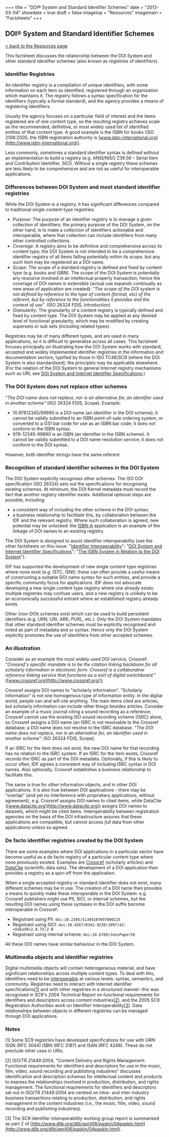 +++
title = "DOI® System and Standard Identifier Schemes"
date = "2013-03-04"
showdate = true
draft = false
imagetop = "Resources"
imagemain = "Factsheets"
+++

## DOI® System and Standard Identifier Schemes

[< back to the Resources page](/the-identifier/resources/)

This factsheet discusses the relationship between the DOI System and other standard identifier schemes (also known as registries of identifiers).

### Identifier Registries

An identifier registry is a compilation of unique identifiers, with some information on each item so identified, registered through an organization which maintains it. The registry follows a syntax specification for the identifiers (typically a formal standard), and the agency provides a means of registering identifiers.

Usually the agency focuses on a particular field of interest and the items registered are of one content type, so the resulting registry achieves scale as the recommended, definitive, or most widely used list of identified entities of that content type. A good example is the ISBN for books (ISO 2108:2005; the ISBN registration authority is [www.isbn-international.org](http://www.isbn-international.org)).

Less commonly, sometimes a standard identifier syntax is defined without an implementation to build a registry (e.g. ANSI/NISO Z39.56 – Serial Item and Contribution Identifier, SICI). Without a single registry these schemes are less likely to be comprehensive and are not as useful for interoperable applications.

### Differences between DOI System and most standard identifier registries

While the DOI System is a registry, it has significant differences compared to traditional single content-type registries:

*   _Purpose_: The purpose of an identifier registry is to manage a given collection of identifiers; the primary purpose of the DOI System, on the other hand, is to make a collection of identifiers actionable and interoperable, where that collection can include identifiers from many other controlled collections.
*   _Coverage_: A registry aims to be definitive and comprehensive across its content type; the DOI System is not intended to be a comprehensive identifier registry of all items falling potentially within its scope, but any such item may be registered as a DOI name.
*   _Scope_: The scope of a standard registry is defined and fixed by content type (e.g. books and ISBN). The scope of the DOI System is potentially any resource involved in an intellectual property transaction; hence the coverage of DOI names is extensible (actual use expands continually as new areas of application are created): _"The scope of the DOI system is not defined by reference to the type of content (format, etc) of the referent, but by reference to the functionalities it provides and the context of use"._ (ISO 26324 FDIS, Introduction)
*   _Granularity_: The granularity of a content registry is typically defined and fixed by content type. The DOI System may be applied at any desired level of functional granularity, which may be modified by creating supersets or sub sets (including related types).

Registries may be of many different types, and are used in many applications, so it is difficult to generalise across all cases. This factsheet focuses principally on illustrating how the DOI System works with standard, accepted and widely implemented identifier registries in the information and documentation sectors, typified by those in ISO TC46/SC9 (where the DOI System is also standardised); the principles may be applicable elsewhere. (For the relation of the DOI System to general Internet registry mechanisms such as URI, see [DOI System and Internet Identifier Specifications](../doi-system-and-internet-identifier-specifications).)

### The DOI System does not replace other schemes

_"The DOI name does not replace, nor is an alternative for, an identifier used in another scheme"_ (ISO 26324 FDIS, Scope). Example:

*   10.97812345/99990 is a DOI name (an identifier in the DOI scheme); it cannot be validly submitted to an ISBN point-of-sale ordering system, or converted to a GS1 bar code for use as an ISBN bar code; it does not conform to the ISBN syntax.
*   978-12345-99990 is an ISBN (an identifier in the ISBN scheme). It cannot be validly submitted to a DOI name resolution service; it does not conform to the DOI syntax.

However, both identifier strings have the same referent.

### Recognition of standard identifier schemes in the DOI System

The DOI System explicitly recognises other schemes. The ISO DOI specification (ISO 26324) sets out the specifications for recognising existing schemes. At minimum, the DOI Kernel metadata must record the fact that another registry identifier exists. Additional optional steps are possible, including:

*   a consistent way of including the other scheme in the DOI syntax;
*   a business relationship to facilitate this, by collaboration between the IDF and the relevant registry. Where such collaboration is agreed, new potential may be unlocked: the [ISBN-A](../doi-system-and-the-isbn-system) application is an example of the linkage of DOI names to an existing registry.

The DOI System is designed to assist identifier interoperability (see the other factsheets on this issue: "[Identifier Interoperability](../identifier-interoperability)"; "[DOI System and Internet Identifier Specifications](../doi-system-and-internet-identifier-specifications)"; "[The ISBN System in Relation to the DOI System](../doi-system-and-the-isbn-system)").

IDF has supported the development of new single content type registries where none exist (e.g. ISTC, ISNI); these can often provide a useful means of constructing a suitable DOI name syntax for such entities, and provide a specific community focus for applications. IDF does not advocate developing a new single content type registry where one already exists: multiple registries may confuse users, and a new registry is unlikely to be an economically successful entrant where an established registry already exists.

Other (non-DOI) schemes exist which can be used to build persistent identifiers (e.g. URN; URI; ARK; PURL, etc.). Only the DOI System mandates that other standard identifier schemes must be explicitly recognised and noted as part of metadata and or syntax. Hence only the DOI System explicitly promotes the use of identifiers from other accepted schemes.

### An illustration

Consider as an example the most widely used DOI service, Crossref: _"Crossref's specific mandate is to be the citation linking backbone for all scholarly information in electronic form. Crossref is a collaborative reference linking service that functions as a sort of digital switchboard."_ ([www.crossref.org](http://www.crossref.org/))

Crossref assigns DOI names to "scholarly information". "Scholarly information" is not one homogenous type of information entity. In the digital world, people can and will cite anything. The main items cited are articles, but scholarly information can include other things besides articles. Consider an example of a music journal citing a sound recording as a reference: Crossref cannot use the existing ISO sound recording scheme (ISRC) alone, so Crossref assigns a DOI name (an ISRC is not resolvable to the Crossref database; a DOI name does not resolve to the ISRC database. _"The DOI name does not replace, nor is an alternative for, an identifier used in another scheme"_: ISO 26324 FDIS, Scope).

If an ISRC for the item does not exist, the new DOI name for that recording has no relation to the ISRC system. If an ISRC for the item exists, Crossref records the ISRC as part of the DOI metadata. Optionally, if this is likely to occur often, IDF agrees a consistent way of including ISRC syntax in DOI names. Also optionally, Crossref establishes a business relationship to facilitate this.

The same is true for other information objects, and in other DOI applications. It is also true between DOI applications - there may be "overlap" (and yet no interference with proprietary applications, without agreement), e.g. Crossref assigns DOI names to cited items, while DataCite ([www.datacite.org](http://www.datacite.org)) assigns DOI names to datasets, which might be cited items. Interoperability between registration agencies on the basis of the DOI infrastructure assures that these applications are compatible, but cannot access _full_ data from other applications unless so agreed.

### De facto identifier registries created by the DOI System

There are some examples where DOI applications in a particular sector have become useful as a de facto registry of a particular content type where none previously existed. Examples are [Crossref](http://www.crossref.org/) (scholarly articles) and [DataCite](http://www.datacite.org) (scientific data sets). The development of a DOI application then provides a registry as a spin-off from the application.

When a single accepted registry or standard identifier does not exist, many different schemes may be in use. The creation of a DOI name then provides a means to quickly make these interoperable in the DOI System: e.g. Crossref publishers might use PII, SICI, or internal schemes, but the resulting DOI names using these syntaxes in the DOI suffix become interoperable in Crossref:

*   Registrant using PII: `doi:10.2345/S1384107697000225`
*   Registrant using SICI: `doi:10.4567/0361-9230(1997)42:<OaEoSR>2.0.TX;2-B`
*   Registrant using internal scheme: `doi:10.6789/JoesPaper56`

All these DOI names have similar behaviour in the DOI System.

### Multimedia objects and identifier registries

Digital multimedia objects will contain heterogeneous material, and have significant relationships across multiple content types. To deal with this, identifiers need to be [interoperable](../identifier-interoperability) at various levels: syntax, semantics, and community. Registries need to interact with Internet identifier specifications\[[1](#1)\] and with other registries in a structured manner: this was recognised in SC9's 2004 Technical Report on functional requirements for identifiers and descriptors across content industries\[[2](#2)\], and the 2005 SC9 Registration Authorities work on Identifier Interoperability\[[3](#3)\]. Data relationships between objects in different registries can be managed through DOI applications.

### Notes

\[1\] <a name="1"></a>Some SC9 registries have developed specifications for use with URN: ISSN (RFC 3044) ISBN (RFC 3187) and ISAN (RFC 4246). These do not preclude other uses in URIs.

\[2\] <a name="2"></a>ISO/TR 21449:2004, "Content Delivery and Rights Management: Functional requirements for identifiers and descriptors for use in the music, film, video, sound recording and publishing industries" discusses identification and description schemas for intellectual content and products to express the relationships involved in production, distribution, and rights management. The functional requirements for identifiers and descriptors set out in ISO/TR 21449:2004 are centred on intra- and inter-industry business transactions relating to production, distribution, and rights management in the content industries (i.e., the music, film, video, sound recording and publishing industries).

\[3\] <a name="3"></a>The SC9 identifier interoperability working group report is summarised as part 2 of [http://www.dlib.org/dlib/april06/paskin/04paskin.html](http://www.dlib.org/dlib/april06/paskin/04paskin.html).